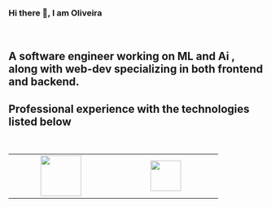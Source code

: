 ### Hi there 👋, I am Oliveira

<br>

<h2>A software engineer working on ML and Ai , along with web-dev specializing in both frontend and backend.</h2>
<h2>Professional experience with the technologies listed below</h2>
<br>

<table width="100">
<tr>
    <td align='center' width="190">
        <img src="https://cdn.worldvectorlogo.com/logos/opengl-1.svg" width="80">
    </td>
    <td align='center' width="190">
        <img src="https://upload.wikimedia.org/wikipedia/commons/1/16/Simple_DirectMedia_Layer%2C_Logo.svg" width="60">
    </td>
</table>
